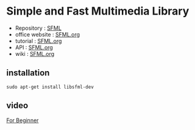 # Simple and Fast Multimedia Library

- Repository : [SFML](https://github.com/SFML/SFML)
- office website : [SFML.org](http://www.sfml-dev.org/)
- tutorial : [SFML.org](http://www.sfml-dev.org/tutorials/2.5/)
- API : [SFML.org](https://www.sfml-dev.org/documentation/2.5.1/annotated.php)
- wiki : [SFML.org](https://github.com/SFML/SFML/wiki)

## installation

`sudo apt-get install libsfml-dev`

## video

[For Beginner](https://www.youtube.com/watch?v=axIgxBQVBg0&list=PL21OsoBLPpMOO6zyVlxZ4S4hwkY_SLRW9&index=1)
